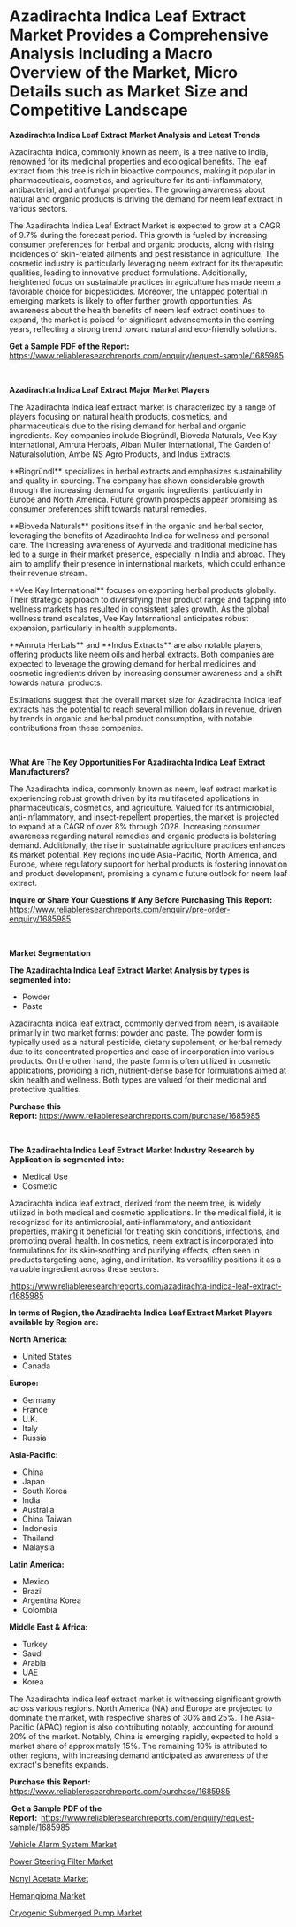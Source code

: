 <p><h1>Azadirachta Indica Leaf Extract Market Provides a Comprehensive Analysis Including a Macro Overview of the Market, Micro Details such as Market Size and Competitive Landscape</h1></p><p><strong>Azadirachta Indica Leaf Extract Market Analysis and Latest Trends</strong></p>
<p><p>Azadirachta Indica, commonly known as neem, is a tree native to India, renowned for its medicinal properties and ecological benefits. The leaf extract from this tree is rich in bioactive compounds, making it popular in pharmaceuticals, cosmetics, and agriculture for its anti-inflammatory, antibacterial, and antifungal properties. The growing awareness about natural and organic products is driving the demand for neem leaf extract in various sectors.</p><p>The Azadirachta Indica Leaf Extract Market is expected to grow at a CAGR of 9.7% during the forecast period. This growth is fueled by increasing consumer preferences for herbal and organic products, along with rising incidences of skin-related ailments and pest resistance in agriculture. The cosmetic industry is particularly leveraging neem extract for its therapeutic qualities, leading to innovative product formulations. Additionally, heightened focus on sustainable practices in agriculture has made neem a favorable choice for biopesticides. Moreover, the untapped potential in emerging markets is likely to offer further growth opportunities. As awareness about the health benefits of neem leaf extract continues to expand, the market is poised for significant advancements in the coming years, reflecting a strong trend toward natural and eco-friendly solutions.</p></p>
<p><strong>Get a Sample PDF of the Report:&nbsp;</strong> <a href="https://www.reliableresearchreports.com/enquiry/request-sample/1685985?utm_campaign=24&utm_medium=2&utm_source=Github&utm_content=ia&utm_term=18112024&utm_id=azadirachta-indica-leaf-extract">https://www.reliableresearchreports.com/enquiry/request-sample/1685985</a></p>
<p>&nbsp;</p>
<p><strong>Azadirachta Indica Leaf Extract Major Market Players</strong></p>
<p><p>The Azadirachta Indica leaf extract market is characterized by a range of players focusing on natural health products, cosmetics, and pharmaceuticals due to the rising demand for herbal and organic ingredients. Key companies include Biogründl, Bioveda Naturals, Vee Kay International, Amruta Herbals, Alban Muller International, The Garden of Naturalsolution, Ambe NS Agro Products, and Indus Extracts.</p><p>**Biogründl** specializes in herbal extracts and emphasizes sustainability and quality in sourcing. The company has shown considerable growth through the increasing demand for organic ingredients, particularly in Europe and North America. Future growth prospects appear promising as consumer preferences shift towards natural remedies.</p><p>**Bioveda Naturals** positions itself in the organic and herbal sector, leveraging the benefits of Azadirachta Indica for wellness and personal care. The increasing awareness of Ayurveda and traditional medicine has led to a surge in their market presence, especially in India and abroad. They aim to amplify their presence in international markets, which could enhance their revenue stream.</p><p>**Vee Kay International** focuses on exporting herbal products globally. Their strategic approach to diversifying their product range and tapping into wellness markets has resulted in consistent sales growth. As the global wellness trend escalates, Vee Kay International anticipates robust expansion, particularly in health supplements.</p><p>**Amruta Herbals** and **Indus Extracts** are also notable players, offering products like neem oils and herbal extracts. Both companies are expected to leverage the growing demand for herbal medicines and cosmetic ingredients driven by increasing consumer awareness and a shift towards natural products.</p><p>Estimations suggest that the overall market size for Azadirachta Indica leaf extracts has the potential to reach several million dollars in revenue, driven by trends in organic and herbal product consumption, with notable contributions from these companies.</p></p>
<p>&nbsp;</p>
<p><strong>What Are The Key Opportunities For Azadirachta Indica Leaf Extract Manufacturers?</strong></p>
<p><p>The Azadirachta indica, commonly known as neem, leaf extract market is experiencing robust growth driven by its multifaceted applications in pharmaceuticals, cosmetics, and agriculture. Valued for its antimicrobial, anti-inflammatory, and insect-repellent properties, the market is projected to expand at a CAGR of over 8% through 2028. Increasing consumer awareness regarding natural remedies and organic products is bolstering demand. Additionally, the rise in sustainable agriculture practices enhances its market potential. Key regions include Asia-Pacific, North America, and Europe, where regulatory support for herbal products is fostering innovation and product development, promising a dynamic future outlook for neem leaf extract.</p></p>
<p><strong>Inquire or Share Your Questions If Any Before Purchasing This Report:</strong> <a href="https://www.reliableresearchreports.com/enquiry/pre-order-enquiry/1685985?utm_campaign=24&utm_medium=2&utm_source=Github&utm_content=ia&utm_term=18112024&utm_id=azadirachta-indica-leaf-extract">https://www.reliableresearchreports.com/enquiry/pre-order-enquiry/1685985</a></p>
<p>&nbsp;</p>
<p><strong>Market Segmentation</strong></p>
<p><strong>The Azadirachta Indica Leaf Extract Market Analysis by types is segmented into:</strong></p>
<p><ul><li>Powder</li><li>Paste</li></ul></p>
<p><p>Azadirachta indica leaf extract, commonly derived from neem, is available primarily in two market forms: powder and paste. The powder form is typically used as a natural pesticide, dietary supplement, or herbal remedy due to its concentrated properties and ease of incorporation into various products. On the other hand, the paste form is often utilized in cosmetic applications, providing a rich, nutrient-dense base for formulations aimed at skin health and wellness. Both types are valued for their medicinal and protective qualities.</p></p>
<p><strong>Purchase this Report:&nbsp;</strong><a href="https://www.reliableresearchreports.com/purchase/1685985?utm_campaign=24&utm_medium=2&utm_source=Github&utm_content=ia&utm_term=18112024&utm_id=azadirachta-indica-leaf-extract">https://www.reliableresearchreports.com/purchase/1685985</a></p>
<p>&nbsp;</p>
<p><strong>The Azadirachta Indica Leaf Extract Market Industry Research by Application is segmented into:</strong></p>
<p><ul><li>Medical Use</li><li>Cosmetic</li></ul></p>
<p><p>Azadirachta indica leaf extract, derived from the neem tree, is widely utilized in both medical and cosmetic applications. In the medical field, it is recognized for its antimicrobial, anti-inflammatory, and antioxidant properties, making it beneficial for treating skin conditions, infections, and promoting overall health. In cosmetics, neem extract is incorporated into formulations for its skin-soothing and purifying effects, often seen in products targeting acne, aging, and irritation. Its versatility positions it as a valuable ingredient across these sectors.</p></p>
<p><a href="https://www.reliableresearchreports.com/azadirachta-indica-leaf-extract-r1685985?utm_campaign=24&utm_medium=2&utm_source=Github&utm_content=ia&utm_term=18112024&utm_id=azadirachta-indica-leaf-extract">&nbsp;https://www.reliableresearchreports.com/azadirachta-indica-leaf-extract-r1685985</a></p>
<p><strong>In terms of Region, the Azadirachta Indica Leaf Extract Market Players available by Region are:</strong></p>
<p>
    <p> <strong> North America: </strong>
        <ul>
            <li>United States</li>
            <li>Canada</li>
        </ul>
        </p> 
    <p> <strong> Europe: </strong>
        <ul>
            <li>Germany</li>
            <li>France</li>
            <li>U.K.</li>
            <li>Italy</li>
            <li>Russia</li>
        </ul>
        </p> 
    <p> <strong> Asia-Pacific: </strong>
        <ul>
            <li>China</li>
            <li>Japan</li>
            <li>South Korea</li>
            <li>India</li>
            <li>Australia</li>
            <li>China Taiwan</li>
            <li>Indonesia</li>
            <li>Thailand</li>
            <li>Malaysia</li>
        </ul>
        </p> 
    <p> <strong> Latin America: </strong>
        <ul>
            <li>Mexico</li>
            <li>Brazil</li>
            <li>Argentina Korea</li>
            <li>Colombia</li>
        </ul>
        </p> 
    <p> <strong> Middle East & Africa: </strong>
        <ul>
            <li>Turkey</li>
            <li>Saudi</li>
            <li>Arabia</li>
            <li>UAE</li>
            <li>Korea</li>
        </ul>
    </p>
    </p>
<p><p>The Azadirachta indica leaf extract market is witnessing significant growth across various regions. North America (NA) and Europe are projected to dominate the market, with respective shares of 30% and 25%. The Asia-Pacific (APAC) region is also contributing notably, accounting for around 20% of the market. Notably, China is emerging rapidly, expected to hold a market share of approximately 15%. The remaining 10% is attributed to other regions, with increasing demand anticipated as awareness of the extract's benefits expands.</p></p>
<p><strong>Purchase this Report: </strong><a href="https://www.reliableresearchreports.com/purchase/1685985?utm_campaign=24&utm_medium=2&utm_source=Github&utm_content=ia&utm_term=18112024&utm_id=azadirachta-indica-leaf-extract">https://www.reliableresearchreports.com/purchase/1685985</a></p>
<p>&nbsp;<strong>Get a Sample PDF of the Report:&nbsp;&nbsp;</strong><a href="https://www.reliableresearchreports.com/enquiry/request-sample/1685985?utm_campaign=24&utm_medium=2&utm_source=Github&utm_content=ia&utm_term=18112024&utm_id=azadirachta-indica-leaf-extract">https://www.reliableresearchreports.com/enquiry/request-sample/1685985</a></p>
<p><strong></strong></p>
<p><p><a href="https://www.linkedin.com/pulse/booming-vehicle-alarm-system-market-sector-analysis-growth-jgdgc?utm_campaign=24&utm_medium=2&utm_source=Github&utm_content=ia&utm_term=18112024&utm_id=azadirachta-indica-leaf-extract">Vehicle Alarm System Market</a></p><p><a href="https://www.linkedin.com/pulse/power-steering-filter-market-forecasts-trends-impact-analysis-ca96c?utm_campaign=24&utm_medium=2&utm_source=Github&utm_content=ia&utm_term=18112024&utm_id=azadirachta-indica-leaf-extract">Power Steering Filter Market</a></p><p><a href="https://issuu.com/reportprime-2/docs/nonyl-acetate-market-size-2030.pptx_7e124b6f30c29a?utm_campaign=24&utm_medium=2&utm_source=Github&utm_content=ia&utm_term=18112024&utm_id=azadirachta-indica-leaf-extract">Nonyl Acetate Market</a></p><p><a href="https://issuu.com/reportprime-2/docs/hemangioma-market-size-2030.pptx_9fde4e1e1689b6?utm_campaign=24&utm_medium=2&utm_source=Github&utm_content=ia&utm_term=18112024&utm_id=azadirachta-indica-leaf-extract">Hemangioma Market</a></p><p><a href="https://github.com/elizabethdagraca/Market-Research-Report-List-5/blob/main/cryogenic-submerged-pump-market.md?utm_campaign=24&utm_medium=2&utm_source=Github&utm_content=ia&utm_term=18112024&utm_id=azadirachta-indica-leaf-extract">Cryogenic Submerged Pump Market</a></p></p>